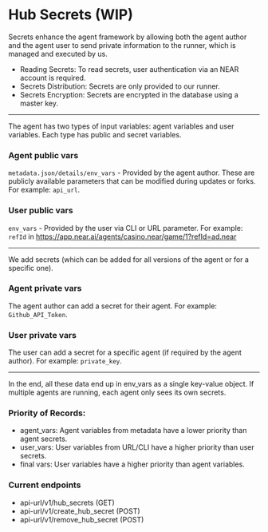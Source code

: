 # Hub Secrets (WIP)

Secrets enhance the agent framework by allowing both the agent author and the agent user to send private information to the runner, which is managed and executed by us.

- Reading Secrets: To read secrets, user authentication via an NEAR account is required.
- Secrets Distribution: Secrets are only provided to our runner.
- Secrets Encryption: Secrets are encrypted in the database using a master key.

--- 

The agent has two types of input variables: agent variables and user variables. Each type has public and secret variables.

### Agent public vars

`metadata.json/details/env_vars` - Provided by the agent author. These are publicly available parameters that can be modified during updates or forks. 
For example: `api_url`.

### User public vars

`env_vars` - Provided by the user via CLI or URL parameter. 
For example: `refId` in https://app.near.ai/agents/casino.near/game/1?refId=ad.near

---
We add secrets (which can be added for all versions of the agent or for a specific one).


### Agent private vars 

The agent author can add a secret for their agent. 
For example: `Github_API_Token`.

### User private vars

The user can add a secret for a specific agent (if required by the agent author). 
For example: `private_key`.

---

In the end, all these data end up in env_vars as a single key-value object. If multiple agents are running, each agent only sees its own secrets.

### Priority of Records:

- agent_vars: Agent variables from metadata have a lower priority than agent secrets.
- user_vars: User variables from URL/CLI have a higher priority than user secrets.
- final vars: User variables have a higher priority than agent variables.

### Current endpoints 

- api-url/v1/hub_secrets (GET)
- api-url/v1/create_hub_secret (POST)
- api-url/v1/remove_hub_secret (POST)